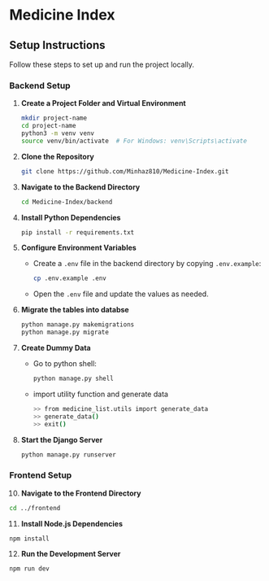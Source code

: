 # Medicine Index

## Setup Instructions

Follow these steps to set up and run the project locally.

### Backend Setup

1. **Create a Project Folder and Virtual Environment**
   ```bash
   mkdir project-name
   cd project-name
   python3 -m venv venv
   source venv/bin/activate  # For Windows: venv\Scripts\activate

2. **Clone the Repository**
   ```bash
   git clone https://github.com/Minhaz810/Medicine-Index.git

3. **Navigate to the Backend Directory**
   ```bash
   cd Medicine-Index/backend

4. **Install Python Dependencies**
   ```bash
   pip install -r requirements.txt

5. **Configure Environment Variables**
   - Create a `.env` file in the backend directory by copying `.env.example`:
     
     ```bash
     cp .env.example .env
     ```
   - Open the `.env` file and update the values as needed.

7. **Migrate the tables into databse**
     ```bash
     python manage.py makemigrations
     python manage.py migrate
     ```

8. **Create Dummy Data**
   - Go to python shell:
     
     ```bash
     python manage.py shell
     ```
   - import utility function and generate data
      ```bash
     >> from medicine_list.utils import generate_data
     >> generate_data()
     >> exit()
     ```

9. **Start the Django Server**
   ```bash
   python manage.py runserver

### Frontend Setup

10. **Navigate to the Frontend Directory**
   ```bash
   cd ../frontend
   ```
   
11. **Install Node.js Dependencies**
   ```bash
   npm install
   ```

12. **Run the Development Server**
   ```bash
   npm run dev
   ```
